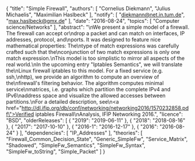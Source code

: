 {
    "title": "Simple Firewall",
    "authors": [
        "Cornelius Diekmann",
        "Julius Michaelis",
        "Maximilian Haslbeck"
    ],
    "notify": [
        "diekmann@net.in.tum.de",
        "max.haslbeck@gmx.de"
    ],
    "date": "2016-08-24",
    "topics": [
        "Computer science/Networks"
    ],
    "abstract": "\nWe present a simple model of a firewall. The firewall can accept or\ndrop a packet and can match on interfaces, IP addresses, protocol, and\nports. It was designed to feature nice mathematical properties: The\ntype of match expressions was carefully crafted such that the\nconjunction of two match expressions is only one match expression.\nThis model is too simplistic to mirror all aspects of the real world.\nIn the upcoming entry \"Iptables Semantics\", we will translate the\nLinux firewall iptables to this model.  For a fixed service (e.g. ssh,\nhttp), we provide an algorithm to compute an overview of the\nfirewall's filtering behavior. The algorithm computes minimal service\nmatrices, i.e. graphs which partition the complete IPv4 and IPv6\naddress space and visualize the allowed accesses between partitions.\nFor a detailed description, see\n<a href=\"http://dl.ifip.org/db/conf/networking/networking2016/1570232858.pdf\">Verified iptables Firewall\nAnalysis</a>, IFIP Networking 2016.",
    "licence": "BSD",
    "olderReleases": [
        {
            "2019": "2019-06-11"
        },
        {
            "2018": "2018-08-16"
        },
        {
            "2017": "2017-10-10"
        },
        {
            "2016-1": "2016-12-17"
        },
        {
            "2016": "2016-08-24"
        }
    ],
    "dependencies": [
        "IP_Addresses"
    ],
    "theories": [
        "Firewall_Common_Decision_State",
        "Generic_SimpleFw",
        "Service_Matrix",
        "Shadowed",
        "SimpleFw_Semantics",
        "SimpleFw_Syntax",
        "SimpleFw_toString",
        "Simple_Packet"
    ]
}